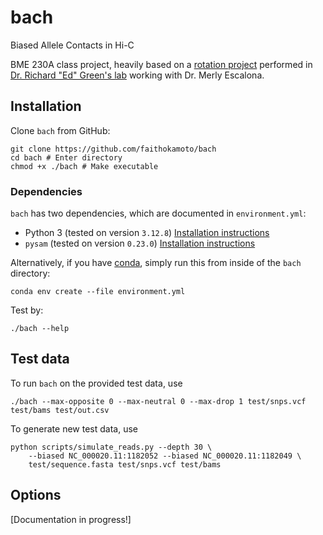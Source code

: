 # bach
Biased Allele Contacts in Hi-C

BME 230A class project, heavily based on a [rotation project][ProjectSummary]
performed in [Dr. Richard "Ed" Green's lab][PGL] working with Dr. Merly Escalona.

## Installation

Clone `bach` from GitHub:

```
git clone https://github.com/faithokamoto/bach
cd bach # Enter directory
chmod +x ./bach # Make executable
```

### Dependencies

`bach` has two dependencies, which are documented in `environment.yml`:
* Python 3 (tested on version `3.12.8`) [Installation instructions][PythonInstall]
* `pysam` (tested on version `0.23.0`) [Installation instructions][pysamInstall]

Alternatively, if you have [conda][CondaInstall], simply run this from inside of
the `bach` directory:
```
conda env create --file environment.yml
```

Test by:
```
./bach --help
```

## Test data

To run `bach` on the provided test data, use 
```
./bach --max-opposite 0 --max-neutral 0 --max-drop 1 test/snps.vcf test/bams test/out.csv
```

To generate new test data, use 
```
python scripts/simulate_reads.py --depth 30 \
    --biased NC_000020.11:1182052 --biased NC_000020.11:1182049 \
    test/sequence.fasta test/snps.vcf test/bams
```

## Options

[Documentation in progress!]


[CondaInstall]: https://docs.conda.io/projects/conda/en/latest/user-guide/install/index.html
[PGL]: https://pgl.soe.ucsc.edu/
[ProjectSummary]: https://docs.google.com/document/d/1V_6JWuLDxENUomvSkBamUB0kLm_riqedQ75qiWdRyVU/edit?usp=sharing
[pysamInstall]: https://niyunyun-pysam-fork.readthedocs.io/en/latest/installation.html#installationpytho
[PythonInstall]: https://www.python.org/downloads/
